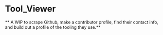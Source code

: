# Tool_Viewer

** A WIP to scrape Github, make a contributor profile, find their contact info, and build out a profile of the tooling they use.**

